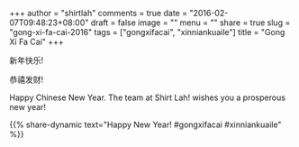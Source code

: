 +++
author = "shirtlah"
comments = true
date = "2016-02-07T09:48:23+08:00"
draft = false
image = ""
menu = ""
share = true
slug = "gong-xi-fa-cai-2016"
tags = ["gongxifacai", "xinniankuaile"]
title = "Gong Xi Fa Cai"
+++

新年快乐!

恭禧发财!

<!--more-->

Happy Chinese New Year.
The team at Shirt Lah! wishes you a prosperous new year!

{{% share-dynamic text="Happy New Year! #gongxifacai #xinniankuaile" %}}
